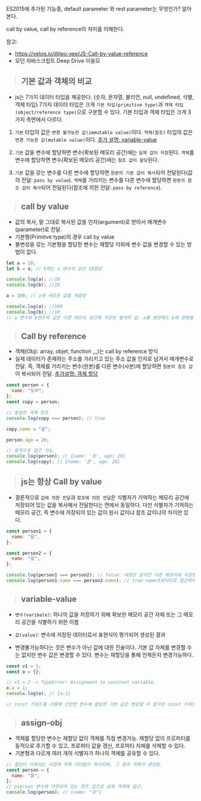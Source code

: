 ES2015에 추가된 기능중, default parameter 와 rest parameter는 무엇인가? 알아본다.

call by value, call by reference의 차이를 이해한다.

참고:

- https://velog.io/@leo-xee/JS-Call-by-value-reference
- 모던 자바스크립트 Deep Drive 이웅모

> ## 기본 값과 객체의 비교

- js는 7가지 데이터 타입을 제공한다.
  (숫자, 문자열, 불리언, null, undefined, 식별, 객체 타입)
  7가지 데이터 타입은 크게 `기본 타입(primitive type)`과 `객체 타입(object/reference type)`으로 구분할 수 있다.
  기본 타입과 객체 타입은 크게 3가지 측면에서 다르다.

1. `기본` 타입의 값은 `변경 불가능한 값(immutable value)`이다. `객체(참조)` 타입의 값은 `변경 가능한 값(mutable value)`이다. [추가 설명: variable-value](#variable-value)

2. `기본` 값을 변수에 할당하면 변수(확보된 메모리 공간)에는 `실제 값이 저장`된다. `객체`를 변수에 할당하면 변수(확보된 메모리 공간)에는 `참조 값이 할당`된다.

3. `기본` 값을 갖는 변수를 다른 변수에 할당하면 `원본의 기본 값이 복사`되어 전달된다(값의 전달: `pass by value`). `객체`를 가리키는 변수를 다른 변수에 할당하면 `원본의 참조 값이 복사`되어 전달된다(참조에 의한 전달: `pass by reference`).

> ## call by value

- 값의 복사, 말 그대로 복사된 값을 인자(argument)로 받아서 매개변수(parameter)로 전달.
- 기본형(Primitve type)의 경우 call by value
- 불변성을 갖는 기본형을 할당한 변수는 재할당 이외에 변수 값을 변경할 수 있는 방법이 없다.

```javascript
let a = 10;
let b = a; // b에는 a 변수의 값인 10할당

console.log(a); //10
console.log(b); //10

a = 100; // a에 새로운 값을 재할당

console.log(a); //100
console.log(b); //10
// a 변수와 b변수의 값은 다른 메모리 공간에 저장된 별개의 값. a를 변경해도 b에 영향을 주지 않음.
```

> ## Call by reference

- 객체(Obj): array, objet, function ,,,)는 call by reference 방식
- 실제 데이터가 존재하는 주소를 가리키고 있는 주소 값을 인자로 넘겨서 매개변수로 전달. 즉, 객체를 가리키는 변수(원본)를 다른 변수(사본)에 할당하면 `원본의 참조 값`이 복사되어 전달.
  [추가설명: 객체 할당](#assign-obj)

```javascript
const person = {
  name: "도리",
};
const copy = person;

// 동일한 객체 참조
console.log(copy === person); // true

copy.name = "윤";

person.age = 26;

// 동적으로 접근 가능.
console.log(person); // {name: '윤', age: 26}
console.log(copy); // {name: '윤', age: 26}
```

> ## js는 항상 **Call by value**

- 결론적으로 `값에 의한 전달`과 `참조에 의한 전달`은 식별자가 기억하는 메모리 공간에 저장되어 있는 값을 복사해서 전달한다는 면에서 동일하다. 다만 식별자가 기억하는 메모리 공간, 즉 변수에 저장되어 있는 값이 원시 값이냐 참조 값이냐의 차이만 있다.

```javascript
const person1 = {
  name: "윤",
};

const person2 = {
  name: "윤",
};

console.log(person1 === person2); // false: 내용은 같지만 다른 메모리에 저장된 서로 다른 객체
console.log(person1.name === person2.name); // true name프로터티로 접근하여 값으로 평가할 수 있는 표현식.
```

> ## variable-value

- `변수(varibale)`: 하나의 값을 저장하기 위해 확보한 메모리 공간 자체 또는 그 메모리 공간을 식별하기 위한 이름

- `값(value)`: 변수에 저장된 데이터로서 표현식이 평가되어 생성된 결과

- 변경불가능하다는 것은 변수가 아닌 값에 대한 진술이다. 기본 값 자체를 변경할 수는 없지만 변수 값은 변경할 수 있다. 변수는 재할당을 통해 언제든지 변경가능하다.

```javascript
const v1 = 1;
const o = {};

// v1 = 2 -> TypeError: Assignment to constant variable.
o.a = 1;
console.log(o); // {a:1}

// const 키워드를 사용해 선언한 변수에 할당한 기본 값은 변강할 수 없지만 const 키워드를 사용해 선언한 변수에 할당한 객체는 변경 할 수 있다.
```

> ## assign-obj

- 객체를 할당한 변수는 재할당 없이 객체를 직접 변경가능. 재할당 없이 프로퍼티를 동적으로 추가할 수 있고, 프로퍼티 값을 갱신, 프로퍼티 자체를 삭제할 수 있다.
- 기본형과 다르게 여러 개의 식별자가 하나의 객체를 공유할 수 있다.

```javascript
// 할당이 이뤄지는 시점에 객체 리터럴이 해석되며, 그 결과 객체가 생성됨.
const person = {
  name: "윤",
};
// pserson 변수에 저장되어 있는 참조 값으로 실제 객체에 접근.
console.log(person); // {name: "윤"}
```
